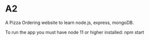 # A2

A Pizza Ordering website to learn node.js, express, mongoDB.

To run the app you must have node 11 or higher installed: npm start
